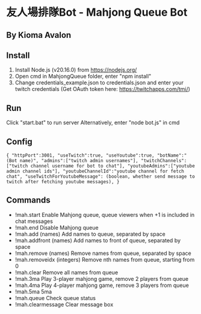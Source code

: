 # 友人場排隊Bot - Mahjong Queue Bot
## By Kioma Avalon

## Install
1. Install Node.js (v20.16.0) from https://nodejs.org/
2. Open cmd in MahjongQueue folder, enter "npm install"
3. Change credentials_example.json to credentials.json and enter your twitch credentials (Get OAuth token here: https://twitchapps.com/tmi/)

## Run
Click "start.bat" to run server
Alternatively, enter "node bot.js" in cmd

## Config
``
{
"httpPort":3001,
"useTwitch":true,
"useYoutube":true,
"botName":"(Bot name)",
"admins":["twitch admin usernames"],
"twitchChannels":["twitch channel username for bot to chat"],
"youtubeAdmins":["youtube admin channel ids"],
"youtubeChannelId":"youtube channel for fetch chat",
"useTwitchForYoutubeMessage": (boolean, whether send message to twitch after fetching youtube messages),
}
``

## Commands
- !mah.start                Enable Mahjong queue, queue viewers when +1 is included in chat messages
- !mah.end                  Disable Mahjong queue
- !mah.add (names)          Add names to queue, separated by space
- !mah.addfront (names)     Add names to front of queue, separated by space
- !mah.remove (names)       Remove names from queue, separated by space
- !mah.removeidx (integers) Remove nth names from queue, starting from 0
- !mah.clear                Remove all names from queue
- !mah.3ma                  Play 3-player mahjong game, remove 2 players from queue
- !mah.4ma                  Play 4-player mahjong game, remove 3 players from queue
- !mah.5ma                  5ma
- !mah.queue                Check queue status
- !mah.clearmessage         Clear message box